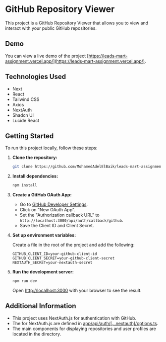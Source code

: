 # GitHub Repository Viewer

This project is a GitHub Repository Viewer that allows you to view and interact with your public GitHub repositories.

## Demo



You can view a live demo of the project [https://leads-mart-assignment.vercel.app/](https://leads-mart-assignment.vercel.app/).

## Technologies Used

- Next
- React
- Tailwind CSS
- Axios
- NextAuth
- Shadcn UI
- Lucide React

## Getting Started

To run this project locally, follow these steps:

1. **Clone the repository:**

   ```sh
   git clone https://github.com/MohamedAdelElBaik/leads-mart-assignment-next.git
   ```

2. **Install dependencies:**

   ```sh
   npm install
   ```

3. **Create a GitHub OAuth App:**

   - Go to [GitHub Developer Settings](https://github.com/settings/developers).
   - Click on "New OAuth App".
   - Set the "Authorization callback URL" to `http://localhost:3000/api/auth/callback/github`.
   - Save the Client ID and Client Secret.

4. **Set up environment variables:**

   Create a file in the root of the project and add the following:

   ```env
   GITHUB_CLIENT_ID=your-github-client-id
   GITHUB_CLIENT_SECRET=your-github-client-secret
   NEXTAUTH_SECRET=your-nextauth-secret
   ```

5. **Run the development server:**

   ```sh
   npm run dev
   ```

   Open [http://localhost:3000](http://localhost:3000) with your browser to see the result.

## Additional Information

- This project uses NextAuth.js for authentication with GitHub.
- The for NextAuth.js are defined in [app/api/auth/[...nextauth]/options.ts](app/api/auth/[...nextauth]/options.ts).
- The main components for displaying repositories and user profiles are located in the directory.
